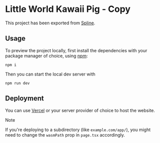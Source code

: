 # Little World Kawaii Pig - Copy

This project has been exported from [Spline](https://spline.design/).

## Usage

To preview the project locally, first install the dependencies with your package manager of choice, using [npm](https://www.npmjs.com/):

```
npm i
```

Then you can start the local dev server with

```
npm run dev
```

## Deployment

You can use [Vercel](https://vercel.com/) or your server provider of choice to host the website.

> [!NOTE]
> If you're deploying to a subdirectory (like `example.com/app/`), you might need to change the `wasmPath` prop in `page.tsx` accordingly.

